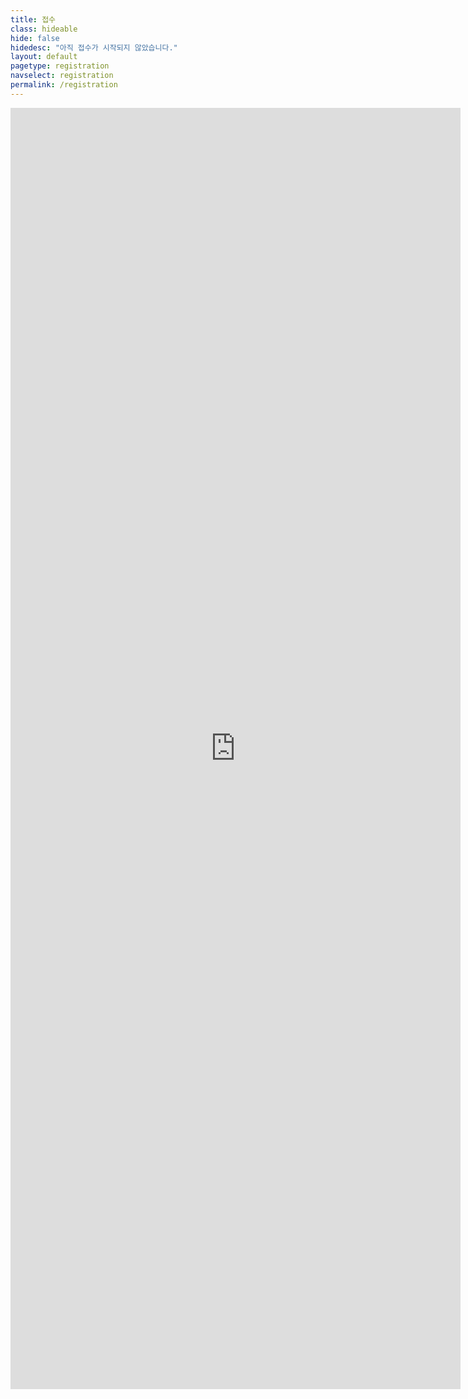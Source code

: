 ```yaml
---
title: 접수
class: hideable
hide: false
hidedesc: "아직 접수가 시작되지 않았습니다."
layout: default
pagetype: registration
navselect: registration
permalink: /registration
---
```


<iframe src="https://docs.google.com/forms/d/e/1FAIpQLSdlLooDw08T5JQCSOtVcx1sHs9s7_LcxAWxLJB8djLKivjNBQ/viewform?embedded=true" scrolling="no" width="720px" height="2050px" frameborder="0" marginheight="0" marginwidth="0">로드 중…</iframe>